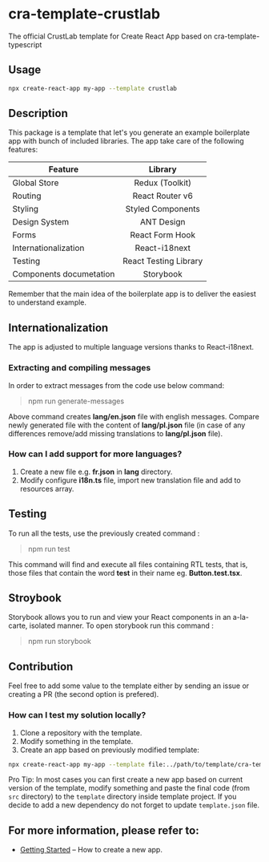 # cra-template-crustlab

The official CrustLab template for Create React App based on cra-template-typescript

## Usage

```bash
npx create-react-app my-app --template crustlab
```

## Description

This package is a template that let's you generate an example boilerplate app with bunch of included libraries. The app take care of the following features:

| Feature                 |        Library        |
| ----------------------- | :-------------------: |
| Global Store            |    Redux (Toolkit)    |
| Routing                 |    React Router v6    |
| Styling                 |   Styled Components   |
| Design System           |      ANT Design       |
| Forms                   |    React Form Hook    |
| Internationalization    |     React-i18next     |
| Testing                 | React Testing Library |
| Components documetation |       Storybook       |

Remember that the main idea of the boilerplate app is to deliver the easiest to understand example.

## Internationalization

The app is adjusted to multiple language versions thanks to React-i18next.

### Extracting and compiling messages

In order to extract messages from the code use below command:

> npm run generate-messages

Above command creates **lang/en.json** file with english messages. Compare newly generated file with the content of **lang/pl.json** file (in case of any differences remove/add missing translations to **lang/pl.json** file).

### How can I add support for more languages?

1. Create a new file e.g. **fr.json** in **lang** directory.
2. Modify configure **i18n.ts** file, import new translation file and add to resources array.

## Testing

To run all the tests, use the previously created command :

> npm run test

This command will find and execute all files containing RTL tests, that is, those files that contain the word **test** in their name eg. **Button.test.tsx**.

## Stroybook

Storybook allows you to run and view your React components in an a-la-carte, isolated manner.
To open storybook run this command :

> npm run storybook

## Contribution

Feel free to add some value to the template either by sending an issue or creating a PR (the second option is prefered).

### How can I test my solution locally?

1. Clone a repository with the template.
2. Modify something in the template.
3. Create an app based on previously modified template:

```bash
npx create-react-app my-app --template file:../path/to/template/cra-template-crustlab
```

Pro Tip:
In most cases you can first create a new app based on current version of the template, modify something and paste the final code (from `src` directory) to the `template` directory inside template project. If you decide to add a new dependency do not forget to update `template.json` file.

## For more information, please refer to:

- [Getting Started](https://create-react-app.dev/docs/getting-started) – How to create a new app.
